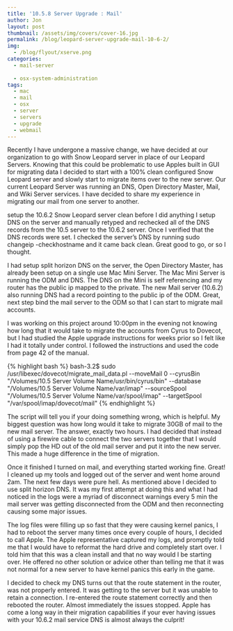 ```yaml
---
title: '10.5.8 Server Upgrade : Mail'
author: Jon
layout: post
thumbnail: /assets/img/covers/cover-16.jpg
permalink: /blog/leopard-server-upgrade-mail-10-6-2/
img:
  - /blog/flyout/xserve.png
categories:
  - mail-server
  
  - osx-system-administration
tags:
  - mac
  - mail
  - osx
  - server
  - servers
  - upgrade
  - webmail
---
```

Recently I have undergone a massive change, we have decided at our organization to go with Snow Leopard server in place of our Leopard Servers. Knowing that this could be problematic to use Apples built in GUI for migrating data I decided to start with a 100% clean configured Snow Leopard server and slowly start to migrate items over to the new server. Our current Leopard Server was running an DNS, Open Directory Master, Mail, and Wiki Server services. I have decided to share my experience in migrating our mail from one server to another.

setup the 10.6.2 Snow Leopard server clean before I did anything I setup DNS on the server and manually retyped and rechecked all of the DNS records from the 10.5 server to the 10.6.2 server. Once I verified that the DNS records were set. I checked the server&#8217;s DNS by running sudo changeip -checkhostname and it came back clean. Great good to go, or so I thought.

I had setup split horizon DNS on the server, the Open Directory Master, has already been setup on a single use Mac Mini Server. The Mac Mini Server is running the ODM and DNS. The DNS on the Mini is self referencing and my router has the public ip mapped to the private. The new Mail server (10.6.2) also running DNS had a record pointing to the public ip of the ODM. Great, next step bind the mail server to the ODM so that I can start to migrate mail accounts.

I was working on this project around 10:00pm in the evening not knowing how long that it would take to migrate the accounts from Cyrus to Dovecot, but I had studied the Apple upgrade instructions for weeks prior so I felt like I had it totally under control. I followed the instructions and used the code from page 42 of the manual. 

{% highlight bash %}
bash-3.2$ sudo /usr/libexec/dovecot/migrate_mail_data.pl --moveMail 0 --cyrusBin "/Volumes/10.5 Server Volume Name/usr/bin/cyrus/bin" --database "/Volumes/10.5 Server Volume Name/var/imap" --sourceSpool "/Volumes/10.5 Server Volume Name/var/spool/imap" --targetSpool "/var/spool/imap/dovecot/mail"
{% endhighlight %}

The script will tell you if your doing something wrong, which is helpful. My biggest question was how long would it take to migrate 30GB of mail to the new mail server. The answer, exactly two hours. I had decided that instead of using a firewire cable to connect the two servers together that I would simply pop the HD out of the old mail server and put it into the new server. This made a huge difference in the time of migration.

Once it finished I turned on mail, and everything started working fine. Great! I cleaned up my tools and logged out of the server and went home around 2am. The next few days were pure hell. As mentioned above I decided to use split horizon DNS. It was my first attempt at doing this and what I had noticed in the logs were a myriad of disconnect warnings every 5 min the mail server was getting disconnected from the ODM and then reconnecting causing some major issues.

The log files were filling up so fast that they were causing kernel panics, I had to reboot the server many times once every couple of hours, I decided to call Apple. The Apple representative captured my logs, and promptly told me that I would have to reformat the hard drive and completely start over. I told him that this was a clean install and that no way would I be starting over. He offered no other solution or advice other than telling me that it was not normal for a new server to have kernel panics this early in the game.

I decided to check my DNS turns out that the route statement in the router, was not properly entered. It was getting to the server but it was unable to retain a connection. I re-entered the route statement correctly and then rebooted the router. Almost immediately the issues stopped. Apple has come a long way in their migration capabilities if your ever having issues with your 10.6.2 mail service DNS is almost always the culprit!

